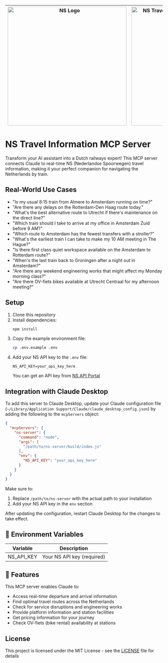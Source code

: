 | <img src="https://upload.wikimedia.org/wikipedia/commons/b/b7/Nederlandse_Spoorwegen_logo.svg" alt="NS Logo" width="380"/> | <img src="https://glama.ai/mcp/servers/tzd5oz5tov/badge" alt="NS Travel Information Server MCP server" width="380"/> |
|:---:|:---:|

# NS Travel Information MCP Server

Transform your AI assistant into a Dutch railways expert! This MCP server connects Claude to real-time NS (Nederlandse Spoorwegen) travel information, making it your perfect companion for navigating the Netherlands by train.

## Real-World Use Cases

- "Is my usual 8:15 train from Almere to Amsterdam running on time?"
- "Are there any delays on the Rotterdam-Den Haag route today."
- "What's the best alternative route to Utrecht if there's maintenance on the direct line?"
- "Which train should I take to arrive at my office in Amsterdam Zuid before 9 AM?"
- "Which route to Amsterdam has the fewest transfers with a stroller?"
- "What's the earliest train I can take to make my 10 AM meeting in The Hague?"
- "Is there first class quiet workspace available on the Amsterdam to Rotterdam route?"
- "When's the last train back to Groningen after a night out in Amsterdam?"
- "Are there any weekend engineering works that might affect my Monday morning class?"
- "Are there OV-fiets bikes available at Utrecht Centraal for my afternoon meeting?"

## Setup

1. Clone this repository
2. Install dependencies:
   ```bash
   npm install
   ```
3. Copy the example environment file:
   ```bash
   cp .env.example .env
   ```
4. Add your NS API key to the `.env` file:
   ```
   NS_API_KEY=your_api_key_here
   ```
   You can get an API key from [NS API Portal](https://apiportal.ns.nl/)

## Integration with Claude Desktop

To add this server to Claude Desktop, update your Claude configuration file (`~/Library/Application Support/Claude/claude_desktop_config.json`) by adding the following to the `mcpServers` object:

```json
{
  "mcpServers": {
    "ns-server": {
      "command": "node",
      "args": [
        "/path/to/ns-server/build/index.js"
      ],
      "env": {
        "NS_API_KEY": "your_api_key_here"
      }
    }
  }
}
```

Make sure to:
1. Replace `/path/to/ns-server` with the actual path to your installation
2. Add your NS API key in the `env` section

After updating the configuration, restart Claude Desktop for the changes to take effect.

## 🔑 Environment Variables

| Variable | Description |
|----------|-------------|
| NS_API_KEY | Your NS API key (required) |

## 🌟 Features

This MCP server enables Claude to:
- Access real-time departure and arrival information
- Find optimal travel routes across the Netherlands
- Check for service disruptions and engineering works
- Provide platform information and station facilities
- Get pricing information for your journey
- Check OV-fiets (bike rental) availability at stations

## License

This project is licensed under the MIT License - see the [LICENSE](LICENSE) file for details

